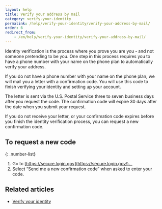```yaml
---
layout: help
title: Verify your address by mail
category: verify-your-identity
permalink: /help/verify-your-identity/verify-your-address-by-mail/
order: 6
redirect_from:
    - /en/help/verify-your-identity/verify-your-address-by-mail/
---
```


Identity verification is the process where you prove you are you - and not someone pretending to be you. One step in this process requires you to have a phone number with your name on the phone plan to automatically verify your address. 

If you do not have a phone number with your name on the phone plan, we will mail you a letter with a confirmation code. You will use this code to finish verifying your identity and setting up your account.

The letter is sent via the U.S. Postal Service three to seven business days after you request the code. The confirmation code will expire 30 days after the date when you submit your request.

If you do not receive your letter, or your confirmation code expires before you finish the identity verification process, you can request a new confirmation code.

## To request a new code

{: .number-list}
1. Go to [https://secure.login.gov](https://secure.login.gov/).  
2. Select “Send me a new confirmation code” when asked to enter your code.

## Related articles
- [Verify your identity](/help/verify-your-identity/how-to-verify-your-identity/)